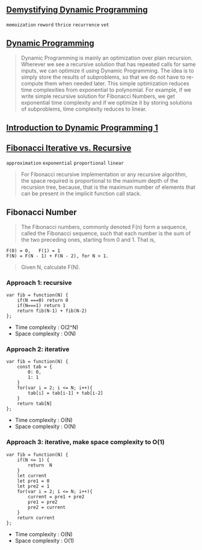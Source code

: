 
## [Demystifying Dynamic Programming](https://www.freecodecamp.org/news/demystifying-dynamic-programming-3efafb8d4296/)

`memoization` `reword` `thrice` `recurrence` `vet`

## [Dynamic Programming](https://www.geeksforgeeks.org/dynamic-programming/)

>Dynamic Programming is mainly an optimization over plain recursion. Wherever we see a recursive solution that has repeated calls for same inputs, we can optimize it using Dynamic Programming. The idea is to simply store the results of subproblems, so that we do not have to re-compute them when needed later. This simple optimization reduces time complexities from exponential to polynomial. For example, if we write simple recursive solution for Fibonacci Numbers, we get exponential time complexity and if we optimize it by storing solutions of subproblems, time complexity reduces to linear.

## [Introduction to Dynamic Programming 1](https://www.hackerearth.com/zh/practice/algorithms/dynamic-programming/introduction-to-dynamic-programming-1/tutorial/)

## [Fibonacci Iterative vs. Recursive](https://medium.com/@syedtousifahmed/fibonacci-iterative-vs-recursive-5182d7783055)

`approximation` `exponential` `proportional` `linear`
>For Fibonacci recursive implementation or any recursive algorithm, the space required is proportional to the maximum depth of the recursion tree, because, that is the maximum number of elements that can be present in the implicit function call stack.

## Fibonacci Number


>The Fibonacci numbers, commonly denoted F(n) form a sequence, called the Fibonacci sequence, such that each number is the sum of the two preceding ones, starting from 0 and 1. That is,
```
F(0) = 0,   F(1) = 1
F(N) = F(N - 1) + F(N - 2), for N > 1.
```
>Given N, calculate F(N).
### Approach 1: recursive
```
var fib = function(N) {
    if(N ===0) return 0
    if(N===1) return 1
    return fib(N-1) + fib(N-2)
};
```
* Time complexity : O(2^N)
* Space complexity : O(N)
  
### Approach 2: iterative
```
var fib = function(N) {
    const tab = {
        0: 0,
        1: 1
    }
    for(var i = 2; i <= N; i++){
        tab[i] = tab[i-1] + tab[i-2]
    }
    return tab[N]
};
```
* Time complexity : O(N)
* Space complexity : O(N)
  
### Approach 3: iterative, make space complexity to O(1)
```
var fib = function(N) {
    if(N <= 1) {
        return  N    
    }
    let current
    let pre1 = 0
    let pre2 = 1
    for(var i = 2; i <= N; i++){
        current = pre1 + pre2
        pre1 = pre2
        pre2 = current
    }
    return current
};
```
* Time complexity : O(N)
* Space complexity : O(1)
